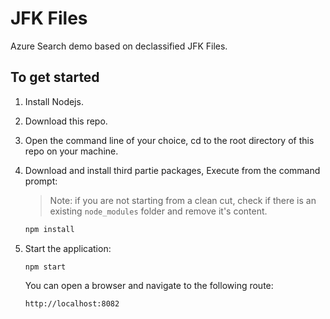 # JFK Files

Azure Search demo based on declassified JFK Files.

## To get started

1. Install Nodejs.
2. Download this repo.
3. Open the command line of your choice, cd to the root directory of this repo on your machine.
4. Download and install third partie packages, Execute from the command prompt:
   > Note: if you are not starting from a clean cut, check if there is an existing `node_modules` folder and remove it's content.
   ```cmd
   npm install
   ```
5. Start the application:
   ```
   npm start
   ```

   You can open a browser and navigate to the following route:

   ```cmd
   http://localhost:8082
   ```

